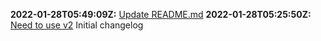 **2022-01-28T05:49:09Z:** [Update README.md](https://github.com/tmeasday/test-changelog/pull/18)
**2022-01-28T05:25:50Z:** [Need to use v2](https://github.com/tmeasday/test-changelog/pull/17)
Initial changelog
